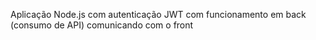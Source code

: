 Aplicação Node.js com autenticação JWT com funcionamento em back (consumo de API) comunicando com o front
